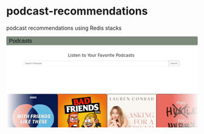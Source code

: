 # podcast-recommendations
podcast recommendations using Redis stacks

![Screenshot](Screenshot_1.png)
